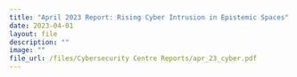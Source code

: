 ```yaml
---
title: "April 2023 Report: Rising Cyber Intrusion in Epistemic Spaces"
date: 2023-04-01
layout: file
description: ""
image: ""
file_url: /files/Cybersecurity Centre Reports/apr_23_cyber.pdf
---
```

